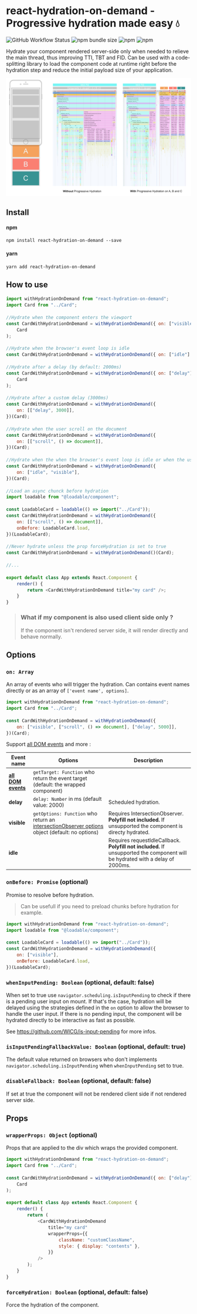 # react-hydration-on-demand - Progressive hydration made easy 💧

![GitHub Workflow Status](https://img.shields.io/github/workflow/status/valcol/react-hydration-on-demand/NPM%20Publish)
![npm bundle size](https://img.shields.io/bundlephobia/minzip/react-hydration-on-demand)
![npm](https://img.shields.io/npm/v/react-hydration-on-demand)
![npm](https://img.shields.io/npm/dm/react-hydration-on-demand)

Hydrate your component rendered server-side only when needed to relieve the main thread, thus improving TTI, TBT and FID.
Can be used with a code-splitting library to load the component code at runtime right before the hydration step and reduce the initial payload size of your application.

![](reactrender.png?raw=true)

## Install

#### npm

```
npm install react-hydration-on-demand --save
```

#### yarn

```
yarn add react-hydration-on-demand
```

## How to use

```js
import withHydrationOnDemand from "react-hydration-on-demand";
import Card from "../Card";

//Hydrate when the component enters the viewport
const CardWithHydrationOnDemand = withHydrationOnDemand({ on: ["visible"] })(
    Card
);

//Hydrate when the browser's event loop is idle
const CardWithHydrationOnDemand = withHydrationOnDemand({ on: ["idle"] })(Card);

//Hydrate after a delay (by default: 2000ms)
const CardWithHydrationOnDemand = withHydrationOnDemand({ on: ["delay"] })(
    Card
);

//Hydrate after a custom delay (3000ms)
const CardWithHydrationOnDemand = withHydrationOnDemand({
    on: [["delay", 3000]],
})(Card);

//Hydrate when the user scroll on the document
const CardWithHydrationOnDemand = withHydrationOnDemand({
    on: [["scroll", () => document]],
})(Card);

//Hydrate when the when the browser's event loop is idle or when the user scroll, whichever comes first
const CardWithHydrationOnDemand = withHydrationOnDemand({
    on: ["idle", "visible"],
})(Card);

//Load an async chunck before hydration
import loadable from "@loadable/component";

const LoadableCard = loadable(() => import("../Card"));
const CardWithHydrationOnDemand = withHydrationOnDemand({
    on: [["scroll", () => document]],
    onBefore: LoadableCard.load,
})(LoadableCard);

//Never hydrate unless the prop forceHydration is set to true
const CardWithHydrationOnDemand = withHydrationOnDemand()(Card);

//...

export default class App extends React.Component {
    render() {
        return <CardWithHydrationOnDemand title="my card" />;
    }
}
```

> ### What if my component is also used client side only ?
>
> If the component isn't rendered server side, it will render directly and behave normally.

## Options

### `on: Array`

An array of events who will trigger the hydration.
Can contains event names directly or as an array of `['event name', options]`.

```js
import withHydrationOnDemand from "react-hydration-on-demand";
import Card from "../Card";

const CardWithHydrationOnDemand = withHydrationOnDemand({
    on: ["visible", ["scroll", () => document], ["delay", 5000]],
})(Card);
```

Support [all DOM events](https://developer.mozilla.org/en-US/docs/Web/Events) and more :

| Event name                                                                | Options                                                                                                                                                                 | Description                                                                                                                    |
| ------------------------------------------------------------------------- | ----------------------------------------------------------------------------------------------------------------------------------------------------------------------- | ------------------------------------------------------------------------------------------------------------------------------ |
| [**all DOM events**](https://developer.mozilla.org/en-US/docs/Web/Events) | `getTarget: Function` who return the event target (default: the wrapped component)                                                                                      |
| **delay**                                                                 | `delay: Number` in ms (default value: 2000)                                                                                                                             | Scheduled hydration.                                                                                                           |
| **visible**                                                               | `getOptions: Function` who return an [intersectionObserver options](https://developer.mozilla.org/en-US/docs/Web/API/IntersectionObserver) object (default: no options) | Requires IntersectionObserver. **Polyfill not included.** If unsupported the component is directy hydrated.                    |
| **idle**                                                                  |                                                                                                                                                                         | Requires requestIdleCallback. **Polyfill not included.** If unsupported the component will be hydrated with a delay of 2000ms. |

### `onBefore: Promise` (optional)

Promise to resolve before hydration.

> Can be usefull if you need to preload chunks before hydration for example.

```js
import withHydrationOnDemand from "react-hydration-on-demand";
import loadable from "@loadable/component";

const LoadableCard = loadable(() => import("../Card"));
const CardWithHydrationOnDemand = withHydrationOnDemand({
    on: ["visible"],
    onBefore: LoadableCard.load,
})(LoadableCard);
```

### `whenInputPending: Boolean` (optional, default: false)

When set to true use `navigator.scheduling.isInputPending` to check if there is a pending user input on mount. If that's the case, hydration will be delayed using the strategies defined in the `on` option to allow the browser to handle the user input.
If there is no pending input, the component will be hydrated directly to be interactive as fast as possible.

See https://github.com/WICG/is-input-pending for more infos.

### `isInputPendingFallbackValue: Boolean` (optional, default: true)

The default value returned on browsers who don't implements `navigator.scheduling.isInputPending` when `whenInputPending` set to true.

### `disableFallback: Boolean` (optional, default: false)

If set at true the component will not be rendered client side if not rendered server side.

## Props

### `wrapperProps: Object` (optional)

Props that are applied to the div which wraps the provided component.

```js
import withHydrationOnDemand from "react-hydration-on-demand";
import Card from "../Card";

const CardWithHydrationOnDemand = withHydrationOnDemand({ on: ["delay"] })(
    Card
);

export default class App extends React.Component {
    render() {
        return (
            <CardWithHydrationOnDemand
                title="my card"
                wrapperProps={{
                    className: "customClassName",
                    style: { display: "contents" },
                }}
            />
        );
    }
}
```

### `forceHydration: Boolean` (optional, default: false)

Force the hydration of the component.
